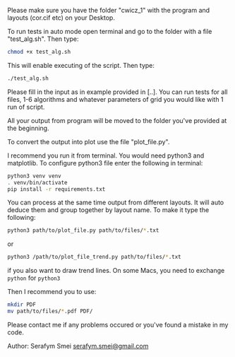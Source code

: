 Please make sure you have the folder "cwicz_1" with the program and layouts (cor.cif etc) on your Desktop.

To run tests in auto mode open terminal and go to the folder with a file
"test_alg.sh".
Then type:
```bash
chmod +x test_alg.sh
```
This will enable executing of the script. Then type:
```bash
./test_alg.sh
```

Please fill in the input as in example provided in [..]. You can run tests
for all files, 1-6 algorithms and whatever parameters of grid you would like
with 1 run of script.

All your output from program will be moved to the folder you've provided
at the beginning.

To convert the output into plot use the file "plot_file.py".

I recommend you run it from terminal. You would need python3 and matplotlib.
To configure python3 file enter the following in terminal:
```bash
python3 venv venv
. venv/bin/activate
pip install -r requirements.txt
```

You can process at the same time output from different layouts. It will auto deduce them and group together by layout name.
To make it type the following:
```bash
python3 path/to/plot_file.py path/to/files/*.txt
```
or
```bash
python3 /path/to/plot_file_trend.py path/to/files/*.txt
```
if you also want to draw trend lines.
On some Macs, you need to exchange `python` for `python3`

Then I recommend you to use:
```bash
mkdir PDF
mv path/to/files/*.pdf PDF/
```

Please contact me if any problems occured or you've found a mistake in my code.

Author:
Serafym Smei
serafym.smei@gmail.com
